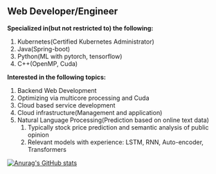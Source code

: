 
<div>
  <h2>
    Web Developer/Engineer
<!--     (<del><a href="https://flaxinger.github.io/">More About Me</a></del>) -->
  </h2>
  <p>
    <strong>Specialized in(but not restricted to) the following:</strong>
  </p>
  <ol>
    <li>Kubernetes(Certified Kubernetes Administrator)</li>
    <li>Java(Spring-boot)</li>
    <li>Python(ML with pytorch, tensorflow)</li>
    <li>C++(OpenMP, Cuda)</li>
  </ol>
  <p><strong>Interested in the following topics:</strong></p>
  <ol>
    <li>Backend Web Development</li>
    <li>Optimizing via multicore processing and Cuda</li>
    <li>Cloud based service development</li>
    <li>Cloud infrastructure(Management and application)</li>
    <li>Natural Language Processing(Prediction based on online text data)
      <ol>
        <li>Typically stock price prediction and semantic analysis of public opinion</li>
        <li>Relevant models with experience: LSTM, RNN, Auto-encoder, Transformers</li>
      </ol>
    </li>
    
  </ol>
</div>

[![Anurag's GitHub stats](https://github-readme-stats.vercel.app/api?username=flaxinger)](https://github.com/anuraghazra/github-readme-stats)
